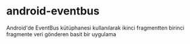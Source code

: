 # android-eventbus

Android'de EventBus kütüphanesi kullanılarak ikinci fragmentten birinci fragmente veri gönderen basit bir uygulama
